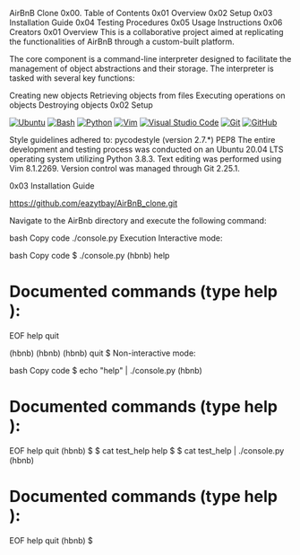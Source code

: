 AirBnB Clone
0x00. Table of Contents
0x01 Overview
0x02 Setup
0x03 Installation Guide
0x04 Testing Procedures
0x05 Usage Instructions
0x06 Creators
0x01 Overview
This is a collaborative project aimed at replicating the functionalities of AirBnB through a custom-built platform.

The core component is a command-line interpreter designed to facilitate the management of object abstractions and their storage. The interpreter is tasked with several key functions:

Creating new objects
Retrieving objects from files
Executing operations on objects
Destroying objects
0x02 Setup
<!-- Operating System -->
<a href="https://ubuntu.com/" target="_blank"> <img height="" src="https://img.shields.io/static/v1?label=&message=Ubuntu&color=E95420&logo=Ubuntu&logoColor=E95420&labelColor=2F333A" alt="Ubuntu"></a> <!-- Shell --> <a href="https://www.gnu.org/software/bash/" target="_blank"> <img height="" src="https://img.shields.io/static/v1?label=&message=GNU%20Bash&color=4EAA25&logo=GNU%20Bash&logoColor=4EAA25&labelColor=2F333A" alt="Bash"></a> <!-- Programming Language --> <a href="https://www.python.org" target="_blank"> <img height="" src="https://img.shields.io/static/v1?label=&message=Python&color=FFD43B&logo=python&logoColor=3776AB&labelColor=2F333A" alt="Python"></a> </a> <!-- Text Editor --> <a href="https://www.vim.org/" target="_blank"> <img height="" src="https://img.shields.io/static/v1?label=&message=Vim&color=019733&logo=Vim&logoColor=019733&labelColor=2F333A" alt="Vim"></a> <!-- Integrated Development Environment --> <a href="https://code.visualstudio.com/" target="_blank"> <img height="" src="https://img.shields.io/static/v1?label=&message=Visual%20Studio%20Code&color=5C2D91&logo=Visual%20Studio%20Code&logoColor=5C2D91&labelColor=2F333A" alt="Visual Studio Code"></a> </a><!-- Version Control System --> <a href="https://git-scm.com/" target="_blank"> <img height="" src="https://img.shields.io/static/v1?label=&message=Git&color=F05032&logo=Git&logoColor=F05032&labelColor=2F333A" alt="Git"></a> <!-- Hosting Service --> <a href="https://github.com" target="_blank"> <img height="" src="https://img.shields.io/static/v1?label=&message=GitHub&color=181717&logo=GitHub&logoColor=f2f2f2&labelColor=2F333A" alt="GitHub"></a>

Style guidelines adhered to:
pycodestyle (version 2.7.*)
PEP8
The entire development and testing process was conducted on an Ubuntu 20.04 LTS operating system utilizing Python 3.8.3. Text editing was performed using Vim 8.1.2269. Version control was managed through Git 2.25.1.

0x03 Installation Guide

https://github.com/eazytbay/AirBnB_clone.git

Navigate to the AirBnb directory and execute the following command:

bash
Copy code
./console.py
Execution
Interactive mode:

bash
Copy code
$ ./console.py
(hbnb) help

Documented commands (type help <topic>):
========================================
EOF  help  quit

(hbnb)
(hbnb)
(hbnb) quit
$
Non-interactive mode:

bash
Copy code
$ echo "help" | ./console.py
(hbnb)

Documented commands (type help <topic>):
========================================
EOF  help  quit
(hbnb)
$
$ cat test_help
help
$
$ cat test_help | ./console.py
(hbnb)

Documented commands (type help <topic>):
========================================
EOF  help  quit
(hbnb)
$
